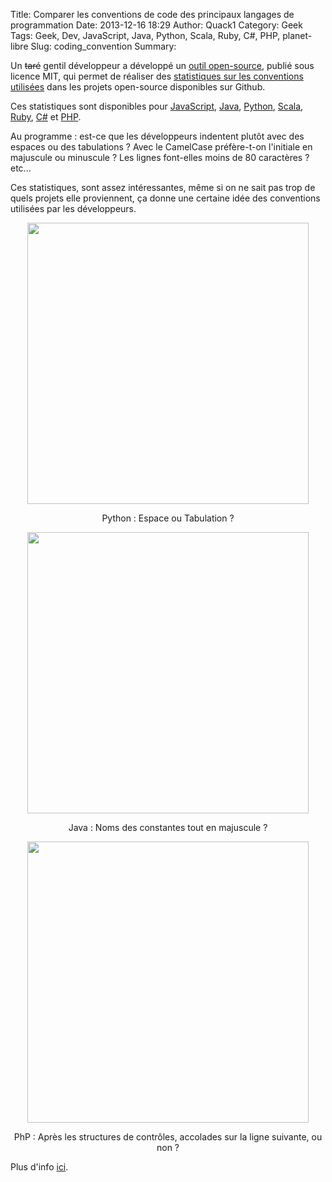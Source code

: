 Title: Comparer les conventions de code des principaux langages de programmation
Date: 2013-12-16 18:29
Author: Quack1
Category: Geek
Tags: Geek, Dev, JavaScript, Java, Python, Scala, Ruby, C#, PHP, planet-libre
Slug: coding_convention
Summary: 

Un <s>taré</s> gentil développeur a développé un [outil open-source](https://github.com/outsideris/popularconvention), publié sous licence MIT, qui permet de réaliser des [statistiques sur les conventions utilisées](http://sideeffect.kr/popularconvention "Popular Coding Convention on Github") dans les projets open-source disponibles sur Github.

Ces statistiques sont disponibles pour [JavaScript](http://sideeffect.kr/popularconvention#javascript), [Java](http://sideeffect.kr/popularconvention#java), [Python](http://sideeffect.kr/popularconvention#python), [Scala](http://sideeffect.kr/popularconvention#scala), [Ruby](http://sideeffect.kr/popularconvention#ruby), [C#](http://sideeffect.kr/popularconvention#c#) et [PHP](http://sideeffect.kr/popularconvention#php).

Au programme : est-ce que les développeurs indentent plutôt avec des espaces ou des tabulations ? Avec le CamelCase préfère-t-on l'initiale en majuscule ou minuscule ? Les lignes font-elles moins de 80 caractères ? etc...

Ces statistiques, sont assez intéressantes, même si on ne sait pas trop de quels projets elle proviennent, ça donne une certaine idée des conventions utilisées par les développeurs.

<div align=center><a href="/upload/convention_python_space.png"><img src="/upload/convention_python_space.png" align="center" width="450" /></a> <p style="text-align:center;"> Python : Espace ou Tabulation ?</p></div>
<p></p>

<div align=center><a href="/upload/convention_java_constantes.png"><img src="/upload/convention_java_constantes.png" align="center" width="450" /></a> <p style="text-align:center;"> Java : Noms des constantes tout en majuscule ?</p></div>
<p></p>

<div align=center><a href="/upload/convention_php_accolades.png"><img src="/upload/convention_php_accolades.png" align="center" width="450" /></a> <p style="text-align:center;"> PhP : Après les structures de contrôles, accolades sur la ligne suivante, ou non ?</p></div>

Plus d'info [ici](http://sideeffect.kr/popularconvention "Popular Coding Convention on Github").